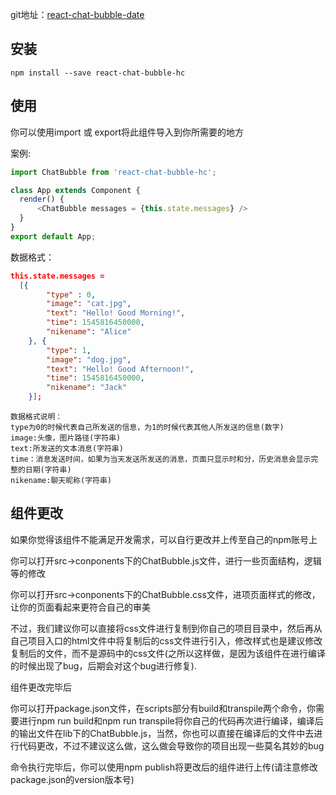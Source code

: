 git地址：[react-chat-bubble-date]( https://github.com/qdhaiqiang/react-chat-bubble-date.git)

## 安装

```
npm install --save react-chat-bubble-hc
```

## 使用

你可以使用import 或 export将此组件导入到你所需要的地方

案例:

```js
import ChatBubble from 'react-chat-bubble-hc';

class App extends Component {
  render() {
      <ChatBubble messages = {this.state.messages} />
  }
}
export default App;
```

数据格式：
```json
this.state.messages =
  [{
	    "type" : 0,
	    "image": "cat.jpg",
	    "text": "Hello! Good Morning!",
      	"time": 1545816450000,
      	"nikename": "Alice"
	}, {
	    "type": 1,
	    "image": "dog.jpg",
	    "text": "Hello! Good Afternoon!",
        "time": 1545816450000,
      	"nikename": "Jack"
	}];

```
```
数据格式说明：
type为0的时候代表自己所发送的信息，为1的时候代表其他人所发送的信息(数字)
image:头像，图片路径(字符串)
text:所发送的文本消息(字符串)
time：消息发送时间，如果为当天发送所发送的消息，页面只显示时和分，历史消息会显示完整的日期(字符串)
nikename:聊天昵称(字符串)
```

## 组件更改

如果你觉得该组件不能满足开发需求，可以自行更改并上传至自己的npm账号上

你可以打开src->conponents下的ChatBubble.js文件，进行一些页面结构，逻辑等的修改

你可以打开src->conponents下的ChatBubble.css文件，进项页面样式的修改，让你的页面看起来更符合自己的审美

不过，我们建议你可以直接将css文件进行复制到你自己的项目目录中，然后再从自己项目入口的html文件中将复制后的css文件进行引入，修改样式也是建议修改复制后的文件，而不是源码中的css文件(之所以这样做，是因为该组件在进行编译的时候出现了bug，后期会对这个bug进行修复).

组件更改完毕后

你可以打开package.json文件，在scripts部分有build和transpile两个命令，你需要进行npm run build和npm run transpile将你自己的代码再次进行编译，编译后的输出文件在lib下的ChatBubble.js，当然，你也可以直接在编译后的文件中去进行代码更改，不过不建议这么做，这么做会导致你的项目出现一些莫名其妙的bug

命令执行完毕后，你可以使用npm publish将更改后的组件进行上传(请注意修改package.json的version版本号)



